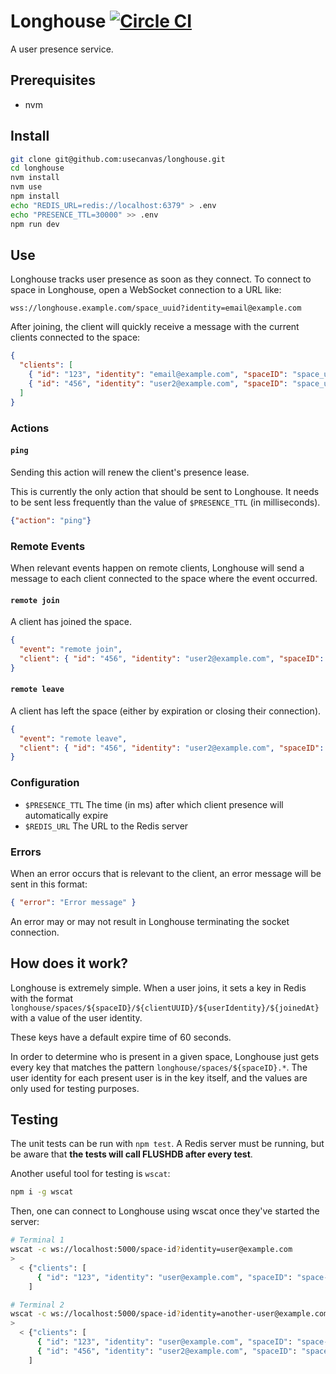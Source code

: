 # Longhouse [![Circle CI](https://circleci.com/gh/usecanvas/longhouse.svg?style=svg&circle-token=e95e3468f9e06bfea17fa9321426ef52dd3bca8e)](https://circleci.com/gh/usecanvas/longhouse)

A user presence service.

## Prerequisites

- nvm

## Install

```sh
git clone git@github.com:usecanvas/longhouse.git
cd longhouse
nvm install
nvm use
npm install
echo "REDIS_URL=redis://localhost:6379" > .env
echo "PRESENCE_TTL=30000" >> .env
npm run dev
```

## Use

Longhouse tracks user presence as soon as they connect. To connect to space in
Longhouse, open a WebSocket connection to a URL like:

```
wss://longhouse.example.com/space_uuid?identity=email@example.com
```

After joining, the client will quickly receive a message with the current
clients connected to the space:

```json
{
  "clients": [
    { "id": "123", "identity": "email@example.com", "spaceID": "space_uuid", "joinedAt": "2015-06-05T21:09:26.480Z" },
    { "id": "456", "identity": "user2@example.com", "spaceID": "space_uuid", "joinedAt": "2015-06-05T21:09:28.493Z" }
  ]
}
```

### Actions

#### `ping`

Sending this action will renew the client's presence lease.

This is currently the only action that should be sent to Longhouse. It needs to
be sent less frequently than the value of `$PRESENCE_TTL` (in milliseconds).

```json
{"action": "ping"}
```

### Remote Events

When relevant events happen on remote clients, Longhouse will send a message to
each client connected to the space where the event occurred.

#### `remote join`

A client has joined the space.

```json
{
  "event": "remote join",
  "client": { "id": "456", "identity": "user2@example.com", "spaceID": "space_uuid", "joinedAt": "2015-06-05T21:09:28.493Z" }
}
```

#### `remote leave`

A client has left the space (either by expiration or closing their connection).

```json
{
  "event": "remote leave",
  "client": { "id": "456", "identity": "user2@example.com", "spaceID": "space_uuid", "joinedAt": "2015-06-05T21:09:28.493Z" }
}
```

### Configuration

- `$PRESENCE_TTL` The time (in ms) after which client presence will
  automatically expire
- `$REDIS_URL` The URL to the Redis server

### Errors

When an error occurs that is relevant to the client, an error message will be
sent in this format:

```json
{ "error": "Error message" }
```

An error may or may not result in Longhouse terminating the socket connection.

## How does it work?

Longhouse is extremely simple. When a user joins, it sets a key in Redis with
the format `longhouse/spaces/${spaceID}/${clientUUID}/${userIdentity}/${joinedAt}` with a
value of the user identity.

These keys have a default expire time of 60 seconds.

In order to determine who is present in a given space, Longhouse just gets every
key that matches the pattern `longhouse/spaces/${spaceID}.*`. The user identity
for each present user is in the key itself, and the values are only used for
testing purposes.

## Testing

The unit tests can be run with `npm test`. A Redis server must be running, but
be aware that **the tests will call FLUSHDB after every test**.

Another useful tool for testing is `wscat`:

```bash
npm i -g wscat
```

Then, one can connect to Longhouse using wscat once they've started the
server:

```bash
# Terminal 1
wscat -c ws://localhost:5000/space-id?identity=user@example.com
>
  < {"clients": [
      { "id": "123", "identity": "user@example.com", "spaceID": "space-id", "joinedAt": "2015-06-05T21:09:26.480Z" }
    ]

# Terminal 2
wscat -c ws://localhost:5000/space-id?identity=another-user@example.com
>
  < {"clients": [
      { "id": "123", "identity": "user@example.com", "spaceID": "space-id", "joinedAt": "2015-06-05T21:09:26.480Z" },
      { "id": "456", "identity": "user2@example.com", "spaceID": "space-id", "joinedAt": "2015-06-05T21:09:28.493Z" }
    ]
```
